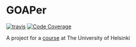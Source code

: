 # GOAPer

[![travis](https://travis-ci.org/doc97/GOAPer.svg?branch=master)](https://travis-ci.org/doc97/GOAPer)
[![Code Coverage](https://img.shields.io/codecov/c/github/doc97/GOAPer/master.svg)](https://codecov.io/github/doc97/GOAPer/)

A project for a [course](https://github.com/TiraLabra/2018-kevat-p4/wiki) at The University of Helsinki
